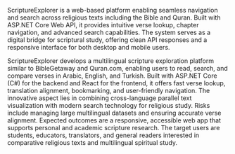 ScriptureExplorer is a web-based platform enabling seamless navigation and search across religious texts including the Bible and Quran. Built with ASP.NET Core Web API, it provides intuitive verse lookup, chapter navigation, and advanced search capabilities. The system serves as a digital bridge for scriptural study, offering clean API responses and a responsive interface for both desktop and mobile users.

ScriptureExplorer develops a multilingual scripture exploration platform similar to BibleGetaway and Quran.com, enabling users to read, search, and compare verses in Arabic, English, and Turkish. Built with ASP.NET Core (C#) for the backend and React for the frontend, it offers fast verse lookup, translation alignment, bookmarking, and user-friendly navigation. The innovative aspect lies in combining cross-language parallel text visualization with modern search technology for religious study. Risks include managing large multilingual datasets and ensuring accurate verse alignment. Expected outcomes are a responsive, accessible web app that supports personal and academic scripture research. The target users are students, educators, translators, and general readers interested in comparative religious texts and multilingual spiritual study.